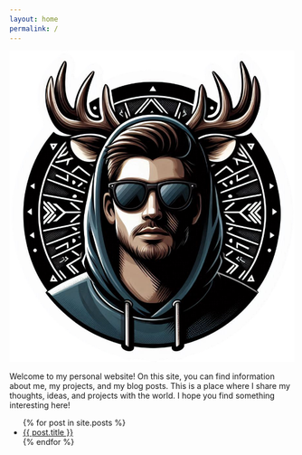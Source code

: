 ```yaml
---
layout: home
permalink: /
---
```


![Landingpage](/assets/images/landingpage.png)

Welcome to my personal website! On this site, you can find information about me, my projects, and my blog posts. This is a place where I share my thoughts, ideas, and projects with the world. I hope you find something interesting here!

<ul>
  {% for post in site.posts %}
    <li>
      <a href="{{ post.url }}">{{ post.title }}</a>
    </li>
  {% endfor %}
</ul>
